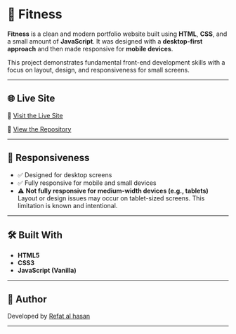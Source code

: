 # 💪 Fitness

**Fitness** is a clean and modern portfolio website built using **HTML**, **CSS**, and a small amount of **JavaScript**. It was designed with a **desktop-first approach** and then made responsive for **mobile devices**.

This project demonstrates fundamental front-end development skills with a focus on layout, design, and responsiveness for small screens.

---

## 🌐 Live Site

🔗 [Visit the Live Site](https://mdrefatalhasan.github.io/fitness/)

📂 [View the Repository](https://github.com/mdrefatalhasan/fitness)

---

## 📱 Responsiveness

- ✅ Designed for desktop screens  
- ✅ Fully responsive for mobile and small devices  
- ⚠️ **Not fully responsive for medium-width devices (e.g., tablets)**  
  Layout or design issues may occur on tablet-sized screens. This limitation is known and intentional.

---

## 🛠️ Built With

- **HTML5**
- **CSS3**
- **JavaScript (Vanilla)**

---

## 👤 Author

Developed by [Refat al hasan](https://github.com/mdrefatalhasan)

---

